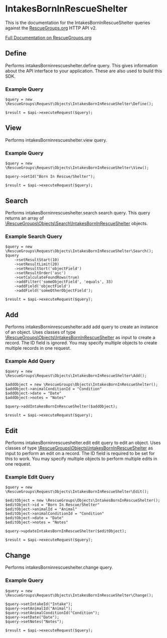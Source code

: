 # IntakesBornInRescueShelter

This is the documentation for the IntakesBornInRescueShelter queries against the [RescueGroups.org](https://www.rescuegroups.org/) HTTP API v2.

[Full Documentation on RescueGroups.org](https://userguide.rescuegroups.org/display/APIDG/Object+definitions#Objectdefinitions-intakesBorninrescueshelter)

## Define
Performs intakesBorninrescueshelter.define query. This gives information about the API interface to your application. These are also used to build this SDK.

### Example Query

    $query = new \RescueGroups\Request\Objects\IntakesBornInRescueShelter\Define();

    $result = $api->executeRequest($query);
## View
Performs intakesBorninrescueshelter.view query.

### Example Query

    $query = new \RescueGroups\Request\Objects\IntakesBornInRescueShelter\View();

    $query->setId("Born In Rescue/Shelter");

    $result = $api->executeRequest($query);

## Search
Performs intakesBorninrescueshelter.search search query. This query returns an array of [\RescueGroups\Objects\Search\IntakesBornInRescueShelter](../../../src/Objects/Search/IntakesBornInRescueShelter.php) objects.

### Example Search Query

    $query = new \RescueGroups\Request\Objects\IntakesBornInRescueShelter\Search();
    $query
        ->setResultStart(10)
        ->setResultLimit(20)
        ->setResultSort('objectField')
        ->setResultOrder('asc')
        ->setCalculateFoundRows(true)
        ->addFilter('someObjectField', 'equals', 33)
        ->addField('objectField')
        ->addField('someOtherObjectField');

    $result = $api->executeRequest($query);
## Add
Performs intakesBorninrescueshelter.add add query to create an instance of an object. Uses classes of type [\RescueGroups\Objects\IntakesBornInRescueShelter](../../../src/Objects/IntakesBornInRescueShelter.php) as input to create a record. The ID field is ignored. You may specify multiple objects to create multiple records in one request.

### Example Add Query

    $query = new \RescueGroups\Request\Objects\IntakesBornInRescueShelter\Add();

    $addObject = new \RescueGroups\Objects\IntakesBornInRescueShelter();
    $addObject->animalConditionId = "Condition"
    $addObject->date = "Date"
    $addObject->notes = "Notes"

    $query->addIntakesBornInRescueShelter($addObject);

    $result = $api->executeRequest($query);
## Edit
Performs intakesBorninrescueshelter.edit edit query to edit an object. Uses classes of type [\RescueGroups\Objects\IntakesBornInRescueShelter](../../../src/Objects/IntakesBornInRescueShelter.php) as input to perform an edit on a record. The ID field is required to be set for this to work. You may specify multiple objects to perform multiple edits in one request.

### Example Edit Query

    $query = new \RescueGroups\Request\Objects\IntakesBornInRescueShelter\Edit();

    $editObject = new \RescueGroups\Objects\IntakesBornInRescueShelter();
    $editObject->id = "Born In Rescue/Shelter"
    $editObject->animalId = "Animal"
    $editObject->animalConditionId = "Condition"
    $editObject->date = "Date"
    $editObject->notes = "Notes"

    $query->updateIntakesBornInRescueShelter($editObject);

    $result = $api->executeRequest($query);
## Change
Performs intakesBorninrescueshelter.change query.

### Example Query

    $query = new \RescueGroups\Request\Objects\IntakesBornInRescueShelter\Change();

    $query->setIntakeId("Intake");
    $query->setAnimalId("Animal");
    $query->setAnimalConditionId("Condition");
    $query->setDate("Date");
    $query->setNotes("Notes");

    $result = $api->executeRequest($query);

